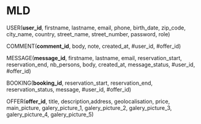 # MLD

USER(__user_id__, firstname, lastname, email, phone, birth_date, zip_code, city_name, country, street_name, street_number, password, role)

COMMENT(__comment_id__, body, note, created_at, #user_id, #offer_id)

MESSAGE(__message_id__, firstname, lastname, email, reservation_start, reservation_end, nb_persons, body, created_at, message_status, #user_id, #offer_id)

BOOKING(__booking_id__, reservation_start, reservation_end, reservation_status, message, #user_id, #offer_id)

OFFER(__offer_id__, title, description,address, geolocalisation, price, main_picture, galery_picture_1, galery_picture_2, galery_picture_3, galery_picture_4, galery_picture_5)
